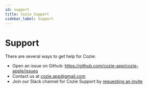 ```yaml
---
id: support
title: Cozie Support
sidebar_label: Support
---
```


# Support

There are several ways to get help for Cozie:
- Open an issue on Github: https://github.com/cozie-app/cozie-apple/issues
- Contact us at [cozie.app@gmail.com](mailto:cozie.app@gmail.com)
- Join our Slack channel for Cozie Support by [requesting an invite](mailto:cozie.app@gmail.com)
